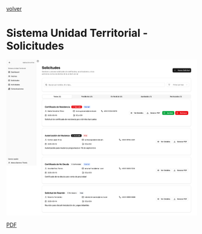 [volver](../README.md)

# Sistema Unidad Territorial - Solicitudes

![Solicitudes](png/04-solicitudes.png)

[PDF](pdf/04-solicitudes.pdf)